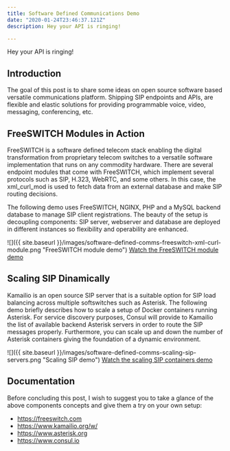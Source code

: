 ```yaml
---
title: Software Defined Communications Demo
date: "2020-01-24T23:46:37.121Z"
description: Hey your API is ringing!

--- 
```

Hey your API is ringing!

## Introduction
The goal of this post is to share some ideas on open source software based versatile communications platform. Shipping SIP endpoints and APIs, are flexible and elastic solutions for providing programmable voice, video, messaging, conferencing, etc.


## FreeSWITCH Modules in Action

FreeSWITCH is a software defined telecom stack enabling the digital transformation from proprietary telecom switches to a versatile software implementation that runs on any commodity hardware.
There are several endpoint modules that come with FreeSWITCH, which implement several protocols such as SIP, H.323, WebRTC, and some others. In this case, the xml_curl_mod is used to fetch data from an external database and make SIP routing decisions. 

The following demo uses FreeSWITCH, NGINX, PHP and a MySQL backend database to manage SIP client registrations. The beauty of the setup is decoupling components: SIP server, webserver and database are deployed in different instances so flexibility and operability are enhanced. 

![]({{ site.baseurl }}/images/software-defined-comms-freeswitch-xml-curl-module.png "FreeSWITCH module demo")
[Watch the FreeSWITCH module demo](https://youtu.be/JecE0N0Mnr4)


## Scaling SIP Dinamically

Kamailio is an open source SIP server that is a suitable option for SIP load balancing across multiple softswitches such as Asterisk. The following demo briefly describes how to scale a setup of Docker containers running Asterisk. For service discovery purposes, Consul will provide to Kamailio the list of available backend Asterisk servers in order to route the SIP messages properly. Furthermore, you can scale up and down the number of Asterisk containers giving the foundation of a dynamic environment. 


![]({{ site.baseurl }}/images/software-defined-comms-scaling-sip-servers.png "Scaling SIP demo")
[Watch the scaling SIP containers demo](https://youtu.be/qo3LRqw5xG4)
 


## Documentation

Before concluding this post, I wish to suggest you to take a glance of the above components concepts and give them a try on your own setup:

- https://freeswitch.com
- https://www.kamailio.org/w/
- https://www.asterisk.org 
- https://www.consul.io 
